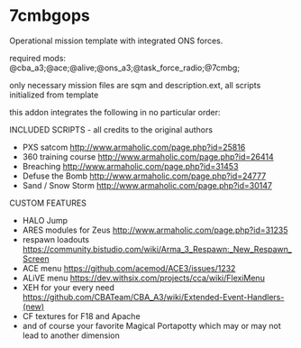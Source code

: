 # 7cmbgops
Operational mission template with integrated ONS forces.

required mods: @cba_a3;@ace;@alive;@ons_a3;@task_force_radio;@7cmbg;

only necessary mission files are sqm and description.ext, all scripts initialized from template

this addon integrates the following in no particular order:

INCLUDED SCRIPTS - all credits to the original authors
- PXS satcom  http://www.armaholic.com/page.php?id=25816
- 360 training course  http://www.armaholic.com/page.php?id=26414
- Breaching  http://www.armaholic.com/page.php?id=31453
- Defuse the Bomb  http://www.armaholic.com/page.php?id=24777
- Sand / Snow Storm  http://www.armaholic.com/page.php?id=30147

CUSTOM FEATURES
- HALO Jump
- ARES modules for Zeus  http://www.armaholic.com/page.php?id=31235
- respawn loadouts  https://community.bistudio.com/wiki/Arma_3_Respawn:_New_Respawn_Screen
- ACE menu  https://github.com/acemod/ACE3/issues/1232
- ALiVE menu  https://dev.withsix.com/projects/cca/wiki/FlexiMenu
- XEH for your every need  https://github.com/CBATeam/CBA_A3/wiki/Extended-Event-Handlers-(new)
- CF textures for F18 and Apache
- and of course your favorite Magical Portapotty which may or may not lead to another dimension
